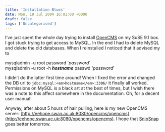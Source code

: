 ```yaml
---
title: 'Installation Blues'
date: Mon, 19 Jul 2004 16:01:00 +0000
draft: false
tags: ['Uncategorised']
---
```


I’ve just spent the whole day trying to install [OpenCMS](http://www.opencms.org/) on my SuSE 9.1 box. I got stuck trying to get access to MySQL. In the end I had to delete MySQL and delete the old databases. When I reinstalled I noticed that it advised my to

mysqladmin -u root password '_password_'  
mysqladmin -u root -h **_hostname_** passwd '_password_'

I didn’t do the latter first time around! When I fixed the error and changed the DB url to `jdbc:mysql:<em>hostname</em>:3306/` it finally all worked. Permissions on MySQL is a black art at the best of times, but I wish there was a note to this affect somewhere in the documentation. Oh, for a decent user manual!

Anyway, after about 5 hours of hair pulling, here is my new OpenCMS server: [http://eehope.swan.ac.uk:8080/opencms/opencms](http://eehope.swan.ac.uk:8080/opencms/opencms). I hope that [SnipSnap](http://www.snipsnap.org) goes better tomorrow.